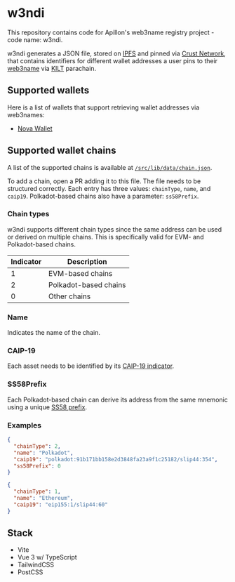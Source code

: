 # w3ndi

This repository contains code for Apillon's web3name registry project - code name: w3ndi.

w3ndi generates a JSON file, stored on [IPFS](https://ipfs.tech/) and pinned via [Crust Network](https://crust.network/), that contains identifiers for different wallet addresses a user pins to their [web3name](https://docs.kilt.io/docs/concepts/web3names/) via [KILT](https://www.kilt.io/) parachain.

## Supported wallets

Here is a list of wallets that support retrieving wallet addresses via web3names:

- [Nova Wallet](https://novawallet.io/)

## Supported wallet chains

A list of the supported chains is available at [`/src/lib/data/chain.json`](src/lib/data/chain.json).

To add a chain, open a PR adding it to this file. The file needs to be structured correctly. Each entry has three values: `chainType`, `name`, and `caip19`. Polkadot-based chains also have a parameter: `ss58Prefix`.

### Chain types

w3ndi supports different chain types since the same address can be used or derived on multiple chains. This is specifically valid for EVM- and Polkadot-based chains.

| Indicator | Description           |
| --------- | --------------------- |
| 1         | EVM-based chains      |
| 2         | Polkadot-based chains |
| 0         | Other chains          |

### Name

Indicates the name of the chain.

### CAIP-19

Each asset needs to be identified by its [CAIP-19 indicator](https://github.com/ChainAgnostic/CAIPs/blob/main/CAIPs/caip-19.md).

### SS58Prefix

Each Polkadot-based chain can derive its address from the same mnemonic using a unique [SS58 prefix](https://wiki.polkadot.network/docs/build-ss58-registry).

### Examples

```json
{
  "chainType": 2,
  "name": "Polkadot",
  "caip19": "polkadot:91b171bb158e2d3848fa23a9f1c25182/slip44:354",
  "ss58Prefix": 0
}
```

```json
{
  "chainType": 1,
  "name": "Ethereum",
  "caip19": "eip155:1/slip44:60"
}
```

## Stack

- Vite
- Vue 3 w/ TypeScript
- TailwindCSS
- PostCSS
